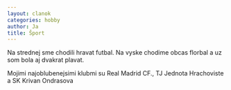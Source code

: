 ```yaml
---
layout: clanok
categories: hobby
author: Ja
title: Šport
---
```


Na strednej sme chodili hravat futbal. Na vyske chodime obcas florbal a uz som bola aj dvakrat plavat. 

Mojimi najoblubenejsimi klubmi su Real Madrid CF., TJ Jednota Hrachoviste a SK Krivan Ondrasova

